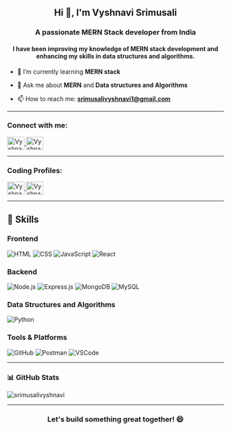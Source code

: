 <h2 align="center">Hi 👋, I'm Vyshnavi Srimusali</h2>
<h3 align="center">A passionate MERN Stack developer from India</h3>

<h4 align="center">I have been improving my knowledge of MERN stack development and enhancing my skills in data structures and algorithms.</h4>

- 🌱 I’m currently learning **MERN stack**

- 💬 Ask me about **MERN** and **Data structures and Algorithms**

- 📫 How to reach me: **srimusalivyshnavi1@gmail.com**

---

<h3 align="left">Connect with me:</h3>
<p align="left">
  <a href="https://linkedin.com/in/vyshnaviyadav/" target="_blank">
    <img align="center" src="https://raw.githubusercontent.com/rahuldkjain/github-profile-readme-generator/master/src/images/icons/Social/linked-in-alt.svg" alt="Vyshnavi Yadav on LinkedIn" height="30" width="40" />
  </a>
  <a href="https://instagram.com/vyshnavi___7" target="_blank">
    <img align="center" src="https://raw.githubusercontent.com/rahuldkjain/github-profile-readme-generator/master/src/images/icons/Social/instagram.svg" alt="Vyshnavi on Instagram" height="30" width="40" />
  </a>
</p>

---

<h3 align="left">Coding Profiles:</h3>
<p align="left">
  <a href="https://www.hackerrank.com/vyshnavivarshi11" target="_blank">
    <img align="center" src="https://raw.githubusercontent.com/rahuldkjain/github-profile-readme-generator/master/src/images/icons/Social/hackerrank.svg" alt="Vyshnavi on HackerRank" height="30" width="40" />
  </a>
  <a href="https://www.leetcode.com/vyshnavi_varshi-123" target="_blank">
    <img align="center" src="https://raw.githubusercontent.com/rahuldkjain/github-profile-readme-generator/master/src/images/icons/Social/leet-code.svg" alt="Vyshnavi on LeetCode" height="30" width="40" />
  </a>
</p>

---

## 🚀 Skills

### Frontend
![HTML](https://img.shields.io/badge/-HTML5-E34F26?style=for-the-badge&logo=html5&logoColor=ffffff)
![CSS](https://img.shields.io/badge/-CSS3-1572B6?style=for-the-badge&logo=css3)
![JavaScript](https://img.shields.io/badge/-JavaScript-F7DF1E?style=for-the-badge&logo=javascript&logoColor=000000)
![React](https://img.shields.io/badge/-React-61DAFB?style=for-the-badge&logo=react&logoColor=000000)

### Backend
![Node.js](https://img.shields.io/badge/-Node.js-339933?style=for-the-badge&logo=node.js&logoColor=ffffff)
![Express.js](https://img.shields.io/badge/-Express.js-000000?style=for-the-badge&logo=express&logoColor=ffffff)
![MongoDB](https://img.shields.io/badge/-MongoDB-47A248?style=for-the-badge&logo=mongodb&logoColor=ffffff)
![MySQL](https://img.shields.io/badge/-MySQL-4479A1?style=for-the-badge&logo=mysql&logoColor=ffffff)

### Data Structures and Algorithms
![Python](https://img.shields.io/badge/-Python-3776AB?style=for-the-badge&logo=python&logoColor=ffffff)

### Tools & Platforms
![GitHub](https://img.shields.io/badge/-GitHub-181717?style=for-the-badge&logo=github)
![Postman](https://img.shields.io/badge/-Postman-FF6C37?style=for-the-badge&logo=postman&logoColor=white)
![VSCode](https://img.shields.io/badge/-VS_Code-007ACC?style=for-the-badge&logo=visual-studio-code)

---

<h3 align="left">📊 GitHub Stats</h3>
<p>
  <img align="center" src="https://github-readme-stats.vercel.app/api/top-langs?username=srimusalivyshnavi&show_icons=true&locale=en&layout=compact" alt="srimusalivyshnavi" />
</p>



---

<h3 align="center">Let's build something great together! 😄</h3>

